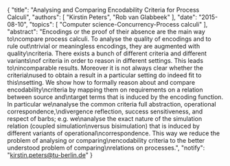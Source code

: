{
    "title": "Analysing and Comparing Encodability Criteria for Process Calculi",
    "authors": [
        "Kirstin Peters",
        "Rob van Glabbeek"
    ],
    "date": "2015-08-10",
    "topics": [
        "Computer science-Concurrency-Process calculi"
    ],
    "abstract": "Encodings or the proof of their absence are the main way to\ncompare process calculi. To analyse the quality of encodings and to rule out\ntrivial or meaningless encodings, they are augmented with quality\ncriteria. There exists a bunch of different criteria and different variants\nof criteria in order to reason in different settings. This leads to\nincomparable results. Moreover it is not always clear whether the criteria\nused to obtain a result in a particular setting do indeed fit to this\nsetting. We show how to formally reason about and compare encodability\ncriteria by mapping them on requirements on a relation between source and\ntarget terms that is induced by the encoding function. In particular we\nanalyse the common criteria full abstraction, operational correspondence,\ndivergence reflection, success sensitiveness, and respect of barbs; e.g. we\nanalyse the exact nature of the simulation relation (coupled simulation\nversus bisimulation) that is induced by different variants of operational\ncorrespondence. This way we reduce the problem of analysing or comparing\nencodability criteria to the better understood problem of comparing\nrelations on processes.",
    "notify": "kirstin.peters@tu-berlin.de"
}